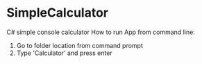 # SimpleCalculator
C# simple console calculator
How to run App from command line:
1) Go to folder location from command prompt
2) Type 'Calculator' and press enter
